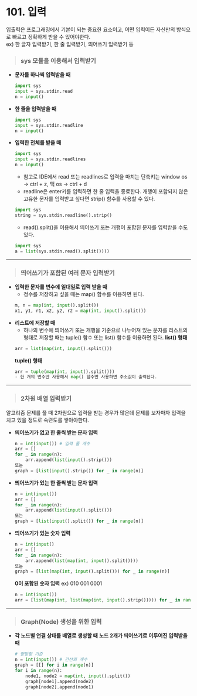 # 101. 입력
입출력은 프로그래밍에서 기본이 되는 중요한 요소이고, 어떤 입력이든 자신만의 방식으로 빠르고 정확하게 받을 수 있어야한다.   
ex) 한 글자 입력받기, 한 줄 입력받기, 띄어쓰기 입력받기 등
 
> ### sys 모듈을 이용해서 입력받기
* **문자를 하나씩 입력받을 때** 
    ```py 
    import sys
    input = sys.stdin.read
    n = input()
    ```
* **한 줄을 입력받을 때**
    ```py
    import sys
    input = sys.stdin.readline
    n = input()
    ```
* **입력한 전체를 받을 때**
    ```py
    import sys
    input = sys.stdin.readlines
    n = input()
    ```
    + 참고로 IDE에서 read 또는 readlines로 입력을 마치는 단축키는 window os -> ctrl + z, 맥 os -> ctrl + d
    + readline은 enter키를 입력하면 한 줄 입력을 종료한다. 개행이 포함되지 않은 고유한 문자를 입력받고 싶다면 strip() 함수를 사용할 수 있다.
    ```py
    import sys
    string = sys.stdin.readline().strip()
    ```

    - read().split()을 이용해서 띄어쓰기 또는 개행이 포함된 문자를 입력받을 수도 있다.
    ```py
    import sys
    a = list(sys.stdin.read().split())))
    ```
***   

> ### 띄어쓰기가 포함된 여러 문자 입력받기
* **입력한 문자를 변수에 일대일로 입력 받을 때**
    - 정수를 저장하고 싶을 때는 map() 함수를 이용하면 된다.
    ```py
	m, n = map(int, input().split())
	x1, y1, r1, x2, y2, r2 = map(int, input().split())
    ```
* **리스트에 저장할 때**
    - 하나의 변수에 띄어쓰기 또는 개행을 기준으로 나누어져 있는 문자를 리스트의 형태로 저장할 때는 tuple() 함수 또는 list() 함수를 이용하면 된다.
    **list() 형태**
    ```py
	arr = list(map(int, input().split()))
    ```
    **tuple() 형태**
    ```py
	arr = tuple(map(int, input().split()))
    - 한 개의 변수만 사용해서 map() 함수만 사용하면 주소값이 출력된다.
    ```
***   

> ### 2차원 배열 입력받기
알고리즘 문제를 풀 때 2차원으로 입력을 받는 경우가 많은데 문제를 보자마자 입력을 치고 있을 정도로 숙련도를 쌓아야한다.
* **띄어쓰기가 없고 한 줄씩 받는 문자 입력**
    ```py
    n = int(input()) # 입력 줄 개수
	arr = []
	for _ in range(n):
	    arr.append(list(input().strip()))
    또는
	graph = [list(input().strip()) for _ in range(n)]
    ```
* **띄어쓰기가 있는 한 줄씩 받는 문자 입력**
    ```py
    n = int(input())
	arr = []
	for _ in range(n):
	    arr.append(list(input().split()))
    또는
	graph = [list(input().split()) for _ in range(n)]
    ```
* **띄어쓰기가 있는 숫자 입력**
    ```py
    n = int(input()
	arr = []
	for _ in range(n):
	    arr.append(list(map(int, input().split())))
    또는
	graph = [list(map(int, input().split())) for _ in range(n)]
    ```
    **0이 포함된 숫자 입력**
    ex) 010 001 0001
    ```py
    n = int(input())
    arr = [list(map(int, list(map(int, input().strip())))) for _ in range(n)]
    ```
***   

> ### Graph(Node) 생성을 위한 입력
* **각 노드별 연결 상태를 배열로 생성할 때**
    **노드 2개가 띄어쓰기로 이루어진 입력받을 때**
    ```py
    # 양방향 기준
    n = int(input()) # 간선의 개수
	graph = [[] for i in range(n)]
	for i in range(n):
        node1, node2 = map(int, input().split())
        graph[node1].append(node2)
        graph[node2].append(node1)
    ```    
